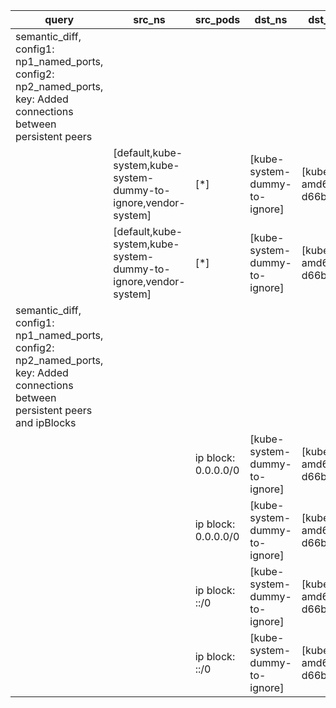 |query|src_ns|src_pods|dst_ns|dst_pods|connection|
|---|---|---|---|---|---|
|semantic_diff, config1: np1_named_ports, config2: np2_named_ports, key: Added connections between persistent peers||||||
||[default,kube-system,kube-system-dummy-to-ignore,vendor-system]|[*]|[kube-system-dummy-to-ignore]|[kube-dns-amd64-d66bf76db]|TCP 10054,|
||[default,kube-system,kube-system-dummy-to-ignore,vendor-system]|[*]|[kube-system-dummy-to-ignore]|[kube-dns-amd64-d66bf76db]|TCP 10054,|
|semantic_diff, config1: np1_named_ports, config2: np2_named_ports, key: Added connections between persistent peers and ipBlocks||||||
|||ip block: 0.0.0.0/0|[kube-system-dummy-to-ignore]|[kube-dns-amd64-d66bf76db]|TCP 10054,|
|||ip block: 0.0.0.0/0|[kube-system-dummy-to-ignore]|[kube-dns-amd64-d66bf76db]|TCP 10054,|
|||ip block: ::/0|[kube-system-dummy-to-ignore]|[kube-dns-amd64-d66bf76db]|TCP 10054,|
|||ip block: ::/0|[kube-system-dummy-to-ignore]|[kube-dns-amd64-d66bf76db]|TCP 10054,|

